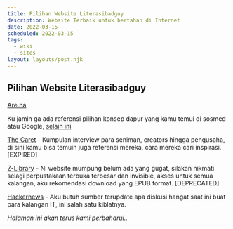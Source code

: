 ```yaml
---
title: Pilihan Website Literasibadguy
description: Website Terbaik untuk bertahan di Internet
date: 2022-03-15
scheduled: 2022-03-15
tags:
  - wiki
  - sites
layout: layouts/post.njk
---
```


## Pilihan Website Literasibadguy

[Are.na](https://are.na)

Ku jamin ga ada referensi pilihan konsep dapur yang kamu temui di sosmed atau Google, [selain ini](https://www.are.na/kasia-sznajder/kitchen-czo-3f3tgge)

[The Caret](https://thecaret.co) - Kumpulan interview para seniman, creators hingga pengusaha, di sini kamu bisa temuin juga referensi mereka, cara mereka cari inspirasi. [EXPIRED]

[Z-Library](https://z-lib.org) - Ni website mumpung belum ada yang gugat, silakan nikmati selagi perpustakaan terbuka terbesar dan invisible, akses untuk semua kalangan, aku rekomendasi download yang EPUB format. [DEPRECATED]

[Hackernews](https://news.ycombinator.com) - Aku butuh sumber terupdate apa diskusi hangat saat ini buat para kalangan IT, ini salah satu kiblatnya.



*Halaman ini akan terus kami perbaharui..*


